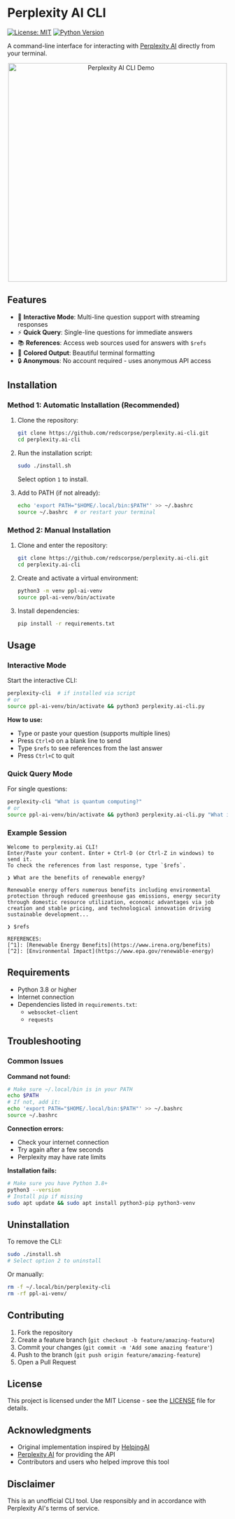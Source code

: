 # Perplexity AI CLI

[![License: MIT](https://img.shields.io/badge/License-MIT-yellow.svg)](https://opensource.org/licenses/MIT)
[![Python Version](https://img.shields.io/badge/python-3.8%2B-blue.svg)](https://python.org)

A command-line interface for interacting with [Perplexity AI](https://www.perplexity.ai/) directly from your terminal.

<div align="center">
  <img src="ppl-ai.gif" width="500" alt="Perplexity AI CLI Demo">
</div>

## Features

- 🚀 **Interactive Mode**: Multi-line question support with streaming responses
- ⚡ **Quick Query**: Single-line questions for immediate answers  
- 📚 **References**: Access web sources used for answers with `$refs`
- 🎨 **Colored Output**: Beautiful terminal formatting
- 🔒 **Anonymous**: No account required - uses anonymous API access

## Installation

### Method 1: Automatic Installation (Recommended)

1. Clone the repository:
   ```bash
   git clone https://github.com/redscorpse/perplexity.ai-cli.git
   cd perplexity.ai-cli
   ```

2. Run the installation script:
   ```bash
   sudo ./install.sh
   ```
   Select option `1` to install.

3. Add to PATH (if not already):
   ```bash
   echo 'export PATH="$HOME/.local/bin:$PATH"' >> ~/.bashrc
   source ~/.bashrc  # or restart your terminal
   ```

### Method 2: Manual Installation

1. Clone and enter the repository:
   ```bash
   git clone https://github.com/redscorpse/perplexity.ai-cli.git
   cd perplexity.ai-cli
   ```

2. Create and activate a virtual environment:
   ```bash
   python3 -m venv ppl-ai-venv
   source ppl-ai-venv/bin/activate
   ```

3. Install dependencies:
   ```bash
   pip install -r requirements.txt
   ```

## Usage

### Interactive Mode

Start the interactive CLI:
```bash
perplexity-cli  # if installed via script
# or
source ppl-ai-venv/bin/activate && python3 perplexity.ai-cli.py
```

**How to use:**
- Type or paste your question (supports multiple lines)
- Press `Ctrl+D` on a blank line to send
- Type `$refs` to see references from the last answer
- Press `Ctrl+C` to quit

### Quick Query Mode

For single questions:
```bash
perplexity-cli "What is quantum computing?"
# or
source ppl-ai-venv/bin/activate && python3 perplexity.ai-cli.py "What is quantum computing?"
```

### Example Session

```
Welcome to perplexity.ai CLI!
Enter/Paste your content. Enter + Ctrl-D (or Ctrl-Z in windows) to send it.
To check the references from last response, type `$refs`.

❯ What are the benefits of renewable energy?

Renewable energy offers numerous benefits including environmental protection through reduced greenhouse gas emissions, energy security through domestic resource utilization, economic advantages via job creation and stable pricing, and technological innovation driving sustainable development...

❯ $refs

REFERENCES:
[^1]: [Renewable Energy Benefits](https://www.irena.org/benefits)
[^2]: [Environmental Impact](https://www.epa.gov/renewable-energy)
```

## Requirements

- Python 3.8 or higher
- Internet connection
- Dependencies listed in `requirements.txt`:
  - `websocket-client`
  - `requests`

## Troubleshooting

### Common Issues

**Command not found:**
```bash
# Make sure ~/.local/bin is in your PATH
echo $PATH
# If not, add it:
echo 'export PATH="$HOME/.local/bin:$PATH"' >> ~/.bashrc
source ~/.bashrc
```

**Connection errors:**
- Check your internet connection
- Try again after a few seconds
- Perplexity may have rate limits

**Installation fails:**
```bash
# Make sure you have Python 3.8+
python3 --version
# Install pip if missing
sudo apt update && sudo apt install python3-pip python3-venv
```

## Uninstallation

To remove the CLI:
```bash
sudo ./install.sh
# Select option 2 to uninstall
```

Or manually:
```bash
rm -f ~/.local/bin/perplexity-cli
rm -rf ppl-ai-venv/
```

## Contributing

1. Fork the repository
2. Create a feature branch (`git checkout -b feature/amazing-feature`)
3. Commit your changes (`git commit -m 'Add some amazing feature'`)
4. Push to the branch (`git push origin feature/amazing-feature`)
5. Open a Pull Request

## License

This project is licensed under the MIT License - see the [LICENSE](LICENSE) file for details.

## Acknowledgments

- Original implementation inspired by [HelpingAI](https://github.com/HelpingAI/Helpingai_T2)
- [Perplexity AI](https://www.perplexity.ai/) for providing the API
- Contributors and users who helped improve this tool

## Disclaimer

This is an unofficial CLI tool. Use responsibly and in accordance with Perplexity AI's terms of service.
